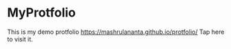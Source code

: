 # MyProtfolio
This is my demo protfolio
https://mashrulananta.github.io/protfolio/
Tap here to visit it.
